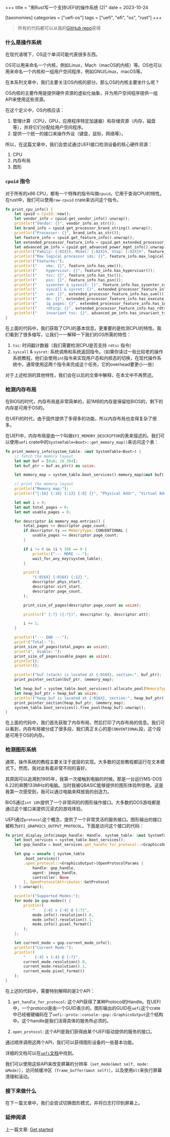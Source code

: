+++
title = "用Rust写一个支持UEFI的操作系统 (2)"
date = 2023-10-24

[taxonomies]
categories = ["uefi-os"]
tags = ["uefi", "efi", "os", "rust"]
+++

> 所有的代码都可以从我的[GitHub repo](https://github.com/cnwzhjs/blog-uefi-os)获得

### 什么是操作系统

在现代语境下，OS这个单词可能代表很多东西。

OS可以用来命名一个内核，例如Linux，Mach（macOS的内核）等。OS也可以用来命名一个内核和一组用户空间程序，例如GNU/Linux，macOS等。

在本系列文章中，我们主要关注OS内核的部分。那么OS的内核主要坐什么呢？

OS内核的主要作用是提供硬件资源的虚拟化抽象，并为用户空间程序提供一组API来使用这些资源。

在这个定义中，OS内核应该：

1. 管理计算（CPU，GPU，应用程序特定加速器）和存储资源（内存，磁盘等），并将它们分配给用户空间程序。
2. 提供一个统一的接口来操作外设（键盘，鼠标，网络等）。

所以，在这篇文章中，我们会尝试通过UEFI接口检测设备的核心硬件资源：

1. CPU
2. 内存布局
3. 图形

<!-- more -->

### `cpuid` 指令

对于所有的x86 CPU，都有一个特殊的指令叫做`cpuid`。它用于查询CPU的特性。在rust中，我们可以使用`raw-cpuid` crate来访问这个指令。

```rust
fn print_cpu_info() {
    let cpuid = CpuId::new();
    let vendor_info = cpuid.get_vendor_info().unwrap();
    println!("Vendor: {}", vendor_info.as_str());
    let brand_info = cpuid.get_processor_brand_string().unwrap();
    println!("Processor: {}", brand_info.as_str());
    let feature_info = cpuid.get_feature_info().unwrap();
    let extended_processor_feature_info = cpuid.get_extended_processor_and_feature_identifiers().unwrap();
    let advanced_pm_info = cpuid.get_advanced_power_mgmt_info().unwrap();
    println!("Family: {:02X}h, Model: {:02X}h, Step: {:02X}h", feature_info.family_id(), feature_info.model_id(), feature_info.stepping_id());
    println!("Max logical processor ids: {}", feature_info.max_logical_processor_ids());
    println!("Features:");
    println!("    vmx: {}", feature_info.has_vmx());
    println!("    hypervisor: {}", feature_info.has_hypervisor());
    println!("    tsc: {}", feature_info.has_tsc());
    println!("    psn: {}", feature_info.has_psn());
    println!("    sysenter & sysexit: {}", feature_info.has_sysenter_sysexit());
    println!("    syscall & sysret: {}", extended_processor_feature_info.has_syscall_sysret());
    println!("    svm: {}", extended_processor_feature_info.has_svm());
    println!("    de: {}", extended_processor_feature_info.has_execute_disable());
    println!("    1g pages: {}", extended_processor_feature_info.has_1gib_pages());
    println!("    rdtscp: {}", extended_processor_feature_info.has_rdtscp());
    println!("    invariant tsc: {}", advanced_pm_info.has_invariant_tsc());
}
```

在上面的代码中，我们获取了CPU的基本信息。更重要的是检测CPU的特性。我们看到了很多缩写，让我们一一解释一下我们的OS所需的特性：

1. `tsc`: 时间戳计数器（我们需要检测CPU是否支持 `rdtsc` 指令)
2. `syscall` & `sysret`: 系统调用和系统返回指令。（如果你读过一些比较老的操作系统教程，他们会使用`int`指令来实现用户态和内核态的切换，在现代操作系统中，通常使用这两个指令来完成这个任务，它的overhead要更小一些）

对于上述检测的其他特性，我们会在以后的文章中解释，在本文中不再赘述。

### 检测内存布局

在BIOS的时代，内存布局是非常简单的，前1MB的内存是保留给BIOS的，剩下的内存是可用于OS的。

在UEFI的时代，由于固件提供了多得多的功能，所以内存布局也变得复杂了很多。

在UEFI中，内存布局是由一个叫做`EFI_MEMORY_DESCRIPTOR`的表来描述的。我们可以使用`uefi` crate中的`SystemTable<Boot>::get_memory_map()`来访问这个表：

```rust
fn print_memory_info(system_table: &mut SystemTable<Boot>) {
    // fetch the memory layout
    let mut buf = [0u8; 16_384];
    let buf_ptr = buf.as_ptr() as usize;

    let memory_map = system_table.boot_services().memory_map(&mut buf).unwrap();

    // print the memory layout
    println!("Memory map:");
    println!("{:16} {:16} {:12} {:8} {}", "Physical Addr", "Virtual Addr", "Num Pages", "Size", "Type");

    let mut i = 0;
    let mut total_pages = 0;
    let mut usable_pages = 0;

    for descriptor in memory_map.entries() {
        total_pages += descriptor.page_count;
        if descriptor.ty == MemoryType::CONVENTIONAL {
            usable_pages += descriptor.page_count;
        }

        if i != 0 && (i % 39) == 0 {
            println!("--- MORE ---");
            wait_for_any_key(system_table);
        }

        print!(
            "{:016X} {:016X} {:12} ",
            descriptor.phys_start,
            descriptor.virt_start,
            descriptor.page_count,
        );

        print_size_of_pages(descriptor.page_count as usize);

        println!(" {:?} ({:?})", descriptor.ty, descriptor.att);

        i += 1;
    }

    println!("--- END ---");
    print!("Total: ");
    print_size_of_pages(total_pages as usize);
    print!(", Usable: ");
    print_size_of_pages(usable_pages as usize);
    println!();
    println!();

    println!("buf (stack) is located at {:016X}, section:", buf_ptr);
    print_pointer_section(buf_ptr, &memory_map);

    let heap_buf = system_table.boot_services().allocate_pool(MemoryType::LOADER_DATA, 1024).unwrap();
    let heap_buf_ptr = heap_buf as usize;
    println!("heap_buf is located at {:016X}, section:", heap_buf_ptr);
    print_pointer_section(heap_buf_ptr, &memory_map);
    system_table.boot_services().free_pool(heap_buf).unwrap();    
}
```

在上面的代码中，我们首先获取了内存布局，然后打印了内存布局的信息。我们可以看到，内存布局被分成了很多段，我们真正关心的是`CONVENTIONAL`段，这个段是可用于OS的内存。

### 检测图形系统

通常，操作系统的教程主要关注于底层的实现。大多数的这些教程都运行在文本模式下。然而，我对此有着非常不同的喜好。

其原因可以追溯到1995年，我第一次接触到电脑的时候。那是一台运行MS-DOS 6.22的奔腾133MHz的电脑。当时我被QBASIC能够提供的图形体验所惊艳。这是我第一次感受到，我可以通过电脑来释放我的创造力。

BIOS通过`int 10h`提供了一个非常间的的图形操作接口。大多数的DOS游戏都是通过这个接口来提供沉浸式的游戏体验。

UEFI通过`protocol`这个概念，提供了一个非常灵活的服务接口。图形输出的接口被称为`EFI_GRAPHICS_OUTPUT_PROTOCOL`。下面是访问这个接口的代码：

```rust
fn print_display_info(image_handle: Handle, system_table: &mut SystemTable<Boot>) {
    let boot_services = system_table.boot_services();
    let gop_handle = boot_services.get_handle_for_protocol::<GraphicsOutput>().unwrap();

    let gop = unsafe { system_table
        .boot_services()
        .open_protocol::<GraphicsOutput>(OpenProtocolParams {
            handle: gop_handle,
            agent: image_handle,
            controller: None
        }, OpenProtocolAttributes::GetProtocol
    ) }.unwrap();

    println!("Supported Modes:");
    for mode in gop.modes() {
        println!(
            "    {:4} x {:4} @ {:?}",
            mode.info().resolution().0,
            mode.info().resolution().1,
            mode.info().pixel_format()
        );
    };

    let current_mode = gop.current_mode_info();
    println!("Current Mode:");
    println!(
        "    {:4} x {:4} @ {:?}",
        current_mode.resolution().0,
        current_mode.resolution().1,
        current_mode.pixel_format()
    );
}
```

在上述的代码中，需要特别解释的是2个API：

1. `get_handle_for_protocol`: 这个API获得了某种Protocol的Handle。在UEFI中，一个protocol是由一个GUID表示的。图形输出的GUID在`uefi`这个crate中已经被硬编码在了`uefi::proto::console::gop::GraphicsOutput`这个结构中。这个handle是我们活得具体的服务所必须的。

2. `open_protocol`: 这个API是我们获得由某个UEFI驱动提供的服务的接口。

通过顺序调用这两个API，我们可以获得图形设备的一些基本功能。

详细的文档可以在[`uefi`文档](https://docs.rs/uefi/0.25.0/uefi/proto/console/gop/struct.GraphicsOutput.html)中找到。

我们可以使用这些API来改变屏幕的分辨率（`set_mode(&mut self, mode: &Mode)`），访问帧缓冲区（`frame_buffer(&mut self)`），以及使用`blt`来执行屏幕清理和滚动。

### 接下来做什么

在下一篇文章中，我们会尝试切换图形模式，并将日志打印到屏幕上。

### 延伸阅读

上一篇文章: [Get started](/zh/rust-based-os-botting-with-uefi-1/)
